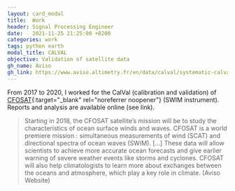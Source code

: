 ```yaml
---
layout: card_modal
title:  Work
header: Signal Processing Engineer
date:   2021-11-25 21:25:00 +0200
categories: work
tags: python earth 
modal_title: CALVAL
objective: Validation of satellite data 
gh_name: Aviso
gh_link: https://www.aviso.altimetry.fr/en/data/calval/systematic-calval/validation-reports/swim-cfosat.html
---
```


From 2017 to 2020, I worked for the CalVal (calibration and validation) of [CFOSAT](https://www.aviso.altimetry.fr/en/data/calval/systematic-calval/validation-reports/swim-cfosat.html?id=1663&L=0){:target="_blank" rel="noreferrer noopener"} (SWIM instrument). Reports and analysis are available online (see link). 

> Starting in 2018, the CFOSAT satellite’s mission will be to study the characteristics of ocean surface winds and waves. CFOSAT is a world premiere mission : simultaneous measurements of wind (SCAT) and directional spectra of ocean waves (SWIM). [...] These data will allow scientists to achieve more accurate ocean forecasts and give earlier warning of severe weather events like storms and cyclones. CFOSAT will also help climatologists to learn more about exchanges between the oceans and atmosphere, which play a key role in climate.  (Aviso Website)




